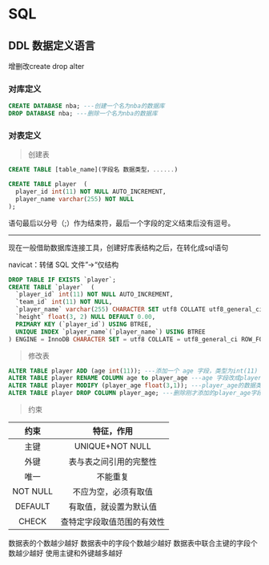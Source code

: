 # SQL

## DDL 数据定义语言
增删改create drop alter

### 对库定义
```sql
CREATE DATABASE nba; ---创建一个名为nba的数据库
DROP DATABASE nba; ---删除一个名为nba的数据库
```

### 对表定义
> 创建表
```sql
CREATE TABLE [table_name](字段名 数据类型，......)

CREATE TABLE player  (
  player_id int(11) NOT NULL AUTO_INCREMENT,
  player_name varchar(255) NOT NULL
);
```
语句最后以分号（;）作为结束符，最后一个字段的定义结束后没有逗号。

---
现在一般借助数据库连接工具，创建好库表结构之后，在转化成sql语句

navicat：转储 SQL 文件”→“仅结构

```sql
DROP TABLE IF EXISTS `player`;
CREATE TABLE `player`  (
  `player_id` int(11) NOT NULL AUTO_INCREMENT,
  `team_id` int(11) NOT NULL,
  `player_name` varchar(255) CHARACTER SET utf8 COLLATE utf8_general_ci NOT NULL,
  `height` float(3, 2) NULL DEFAULT 0.00,
  PRIMARY KEY (`player_id`) USING BTREE,
  UNIQUE INDEX `player_name`(`player_name`) USING BTREE
) ENGINE = InnoDB CHARACTER SET = utf8 COLLATE = utf8_general_ci ROW_FORMAT = Dynamic;
```

> 修改表

```sql
ALTER TABLE player ADD (age int(11)); ---添加一个 age 字段，类型为int(11)
ALTER TABLE player RENAME COLUMN age to player_age ---age 字段改成player_age
ALTER TABLE player MODIFY (player_age float(3,1)); ---player_age的数据类型设置为float(3,1)
ALTER TABLE player DROP COLUMN player_age; ---删除刚才添加的player_age字段
```

> 约束

|约束|特征，作用|
|:---:|:---:|
|主键|UNIQUE+NOT NULL|
|外键|表与表之间引用的完整性|
|唯一|不能重复|
|NOT NULL|不应为空，必须有取值|
|DEFAULT|有取值，就设置为默认值|
|CHECK|查特定字段取值范围的有效性|

数据表的个数越少越好
数据表中的字段个数越少越好
数据表中联合主键的字段个数越少越好
使用主键和外键越多越好
